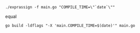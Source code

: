 ```
./exprassign -f main.go "COMPILE_TIME=\"`date`\""
```
equal
```
go build -ldflags "-X 'main.COMPILE_TIME=$(date)'" main.go
```
